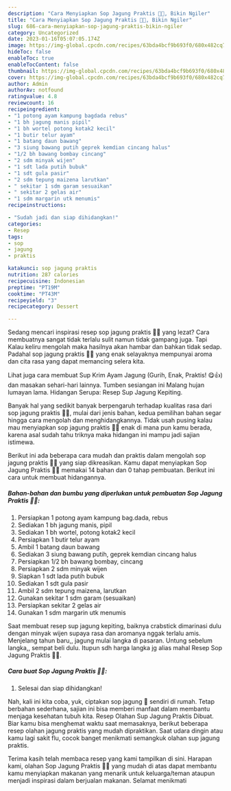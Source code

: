 ```yaml
---
description: "Cara Menyiapkan Sop Jagung Praktis 🌽🥕, Bikin Ngiler"
title: "Cara Menyiapkan Sop Jagung Praktis 🌽🥕, Bikin Ngiler"
slug: 686-cara-menyiapkan-sop-jagung-praktis-bikin-ngiler
category: Uncategorized
date: 2023-01-16T05:07:05.174Z
image: https://img-global.cpcdn.com/recipes/63bda4bcf9b693f0/680x482cq70/sop-jagung-praktis-foto-resep-utama.jpg
hideToc: false
enableToc: true
enableTocContent: false
thumbnail: https://img-global.cpcdn.com/recipes/63bda4bcf9b693f0/680x482cq70/sop-jagung-praktis-foto-resep-utama.jpg
cover: https://img-global.cpcdn.com/recipes/63bda4bcf9b693f0/680x482cq70/sop-jagung-praktis-foto-resep-utama.jpg
author: Admin
authorAv: notfound
ratingvalue: 4.8
reviewcount: 16
recipeingredient:
- "1 potong ayam kampung bagdada rebus"
- "1 bh jagung manis pipil"
- "1 bh wortel potong kotak2 kecil"
- "1 butir telur ayam"
- "1 batang daun bawang"
- "3 siung bawang putih geprek kemdian cincang halus"
- "1/2 bh bawang bombay cincang"
- "2 sdm minyak wijen"
- "1 sdt lada putih bubuk"
- "1 sdt gula pasir"
- "2 sdm tepung maizena larutkan"
- " sekitar 1 sdm garam sesuaikan"
- " sekitar 2 gelas air"
- "1 sdm margarin utk menumis"
recipeinstructions:

- "Sudah jadi dan siap dihidangkan!"
categories:
- Resep
tags:
- sop
- jagung
- praktis

katakunci: sop jagung praktis 
nutrition: 287 calories
recipecuisine: Indonesian
preptime: "PT19M"
cooktime: "PT43M"
recipeyield: "3"
recipecategory: Dessert

---
```



Sedang mencari inspirasi resep sop jagung praktis 🌽🥕 yang lezat? Cara membuatnya sangat tidak terlalu sulit namun tidak gampang juga. Tapi Kalau keliru mengolah maka hasilnya akan hambar dan bahkan tidak sedap. Padahal sop jagung praktis 🌽🥕 yang enak selayaknya mempunyai aroma dan cita rasa yang dapat memancing selera kita.


Lihat juga cara membuat Sup Krim Ayam Jagung (Gurih, Enak, Praktis! 😋👍) dan masakan sehari-hari lainnya. Tumben sesiangan ini Malang hujan lumayan lama. Hidangan Serupa: Resep Sup Jagung Kepiting.

Banyak hal yang sedikit banyak berpengaruh terhadap kualitas rasa dari sop jagung praktis 🌽🥕, mulai dari jenis bahan, kedua pemilihan bahan segar hingga cara mengolah dan menghidangkannya. Tidak usah pusing kalau mau menyiapkan sop jagung praktis 🌽🥕 enak di mana pun kamu berada, karena asal sudah tahu triknya maka hidangan ini mampu jadi sajian istimewa.


Berikut ini ada beberapa cara mudah dan praktis dalam mengolah sop jagung praktis 🌽🥕 yang siap dikreasikan. Kamu dapat menyiapkan Sop Jagung Praktis 🌽🥕 memakai 14 bahan dan 0 tahap pembuatan. Berikut ini cara untuk membuat hidangannya.

<!--inarticleads1-->

##### Bahan-bahan dan bumbu yang diperlukan untuk pembuatan Sop Jagung Praktis 🌽🥕:

1. Persiapkan 1 potong ayam kampung bag.dada, rebus
1. Sediakan 1 bh jagung manis, pipil
1. Sediakan 1 bh wortel, potong kotak2 kecil
1. Persiapkan 1 butir telur ayam
1. Ambil 1 batang daun bawang
1. Sediakan 3 siung bawang putih, geprek kemdian cincang halus
1. Persiapkan 1/2 bh bawang bombay, cincang
1. Persiapkan 2 sdm minyak wijen
1. Siapkan 1 sdt lada putih bubuk
1. Sediakan 1 sdt gula pasir
1. Ambil 2 sdm tepung maizena, larutkan
1. Gunakan  sekitar 1 sdm garam (sesuaikan)
1. Persiapkan  sekitar 2 gelas air
1. Gunakan 1 sdm margarin utk menumis


Saat membuat resep sup jagung kepiting, baiknya crabstick dimarinasi dulu dengan minyak wijen supaya rasa dan aromanya nggak terlalu amis. Menjelang tahun baru,, jagung mulai langka di pasaran. Untung sebelum langka,, sempat beli dulu. Itupun sdh harga langka jg alias mahal Resep Sop Jagung Praktis 🌽🥕. 

<!--inarticleads2-->

##### Cara buat Sop Jagung Praktis 🌽🥕:


1. Selesai dan siap dihidangkan!

Nah, kali ini kita coba, yuk, ciptakan sop jagung 🌽 sendiri di rumah. Tetap berbahan sederhana, sajian ini bisa memberi manfaat dalam membantu menjaga kesehatan tubuh kita. Resep Olahan Sup Jagung Praktis Dibuat. Biar kamu bisa menghemat waktu saat memasaknya, berikut beberapa resep olahan jagung praktis yang mudah dipraktikan. Saat udara dingin atau kamu lagi sakit flu, cocok banget menikmati semangkuk olahan sup jagung praktis. 

Terima kasih telah membaca resep yang kami tampilkan di sini. Harapan kami, olahan Sop Jagung Praktis 🌽🥕 yang mudah di atas dapat membantu kamu menyiapkan makanan yang menarik untuk keluarga/teman ataupun menjadi inspirasi dalam berjualan makanan. Selamat menikmati

